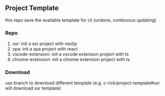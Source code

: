## Project Template  

this repo save the available template for cli (undone, continuous updating)

###  Repo   
1) ssr: init a ssr project with nextjs  
2) spa: init a spa project with react  
3) vscode-extension: init a vscode extension project with ts  
4) chrome-extension: init a chrome extension project with ts  

### Download  

use branch to download different template (e.g. c-rick/project-template#ssr will download ssr template)
